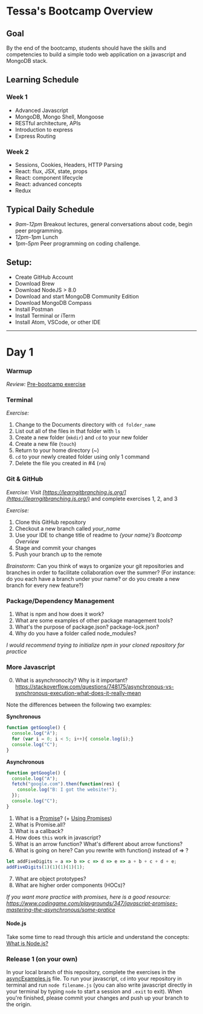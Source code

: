 # Tessa's Bootcamp Overview

## Goal

By the end of the bootcamp, students should have the skills and competencies to build a simple todo web application on a javascript and MongoDB stack.

## Learning Schedule

### Week 1

* Advanced Javascript
* MongoDB, Mongo Shell, Mongoose
* RESTful architecture, APIs
* Introduction to express
* Express Routing

### Week 2

* Sessions, Cookies, Headers, HTTP Parsing
* React: flux, JSX, state, props
* React: component lifecycle
* React: advanced concepts
* Redux

## Typical Daily Schedule

* _9am-12pm_ Breakout lectures, general conversations about code, begin peer programming.
* _12pm-1pm_ Lunch
* _1pm-5pm_ Peer programming on coding challenge.

## Setup:

* Create GitHub Account
* Download Brew
* Download NodeJS > 8.0
* Download and start MongoDB Community Edition
* Download MongoDB Compass
* Install Postman
* Install Terminal or iTerm
* Install Atom, VSCode, or other IDE

---

# Day 1

### Warmup
*Review:* [Pre-bootcamp exercise](https://jsbin.com/lekihiyiqe/1/edit?js,console)

### Terminal
*Exercise:*
1. Change to the Documents directory with `cd folder_name`
2. List out all of the files in that folder with `ls`
3. Create a new folder (`mkdir`) and `cd` to your new folder
4. Create a new file (`touch`)
6. Return to your home directory (~)
7. `cd` to your newly created folder using only 1 command
8. Delete the file you created in #4 (`rm`)

### Git & GitHub

*Exercise:*
Visit *[https://learngitbranching.js.org/](https://learngitbranching.js.org/)* and complete exercises 1, 2, and 3

*Exercise:*
1. Clone this GitHub repository
2. Checkout a new branch called *your_name*
3. Use your IDE to change title of readme to *{your name}’s Bootcamp Overview*
4. Stage and commit your changes
5. Push your branch up to the remote

*Brainstorm:*
Can you think of ways to organize your git repositories and branches in order to facilitate collaboration over the summer? (For instance: do you each have a branch under your name? or do you create a new branch for every new feature?)

### Package/Dependency Management

1. What is npm and how does it work?
2. What are some examples of other package management tools?
3. What's the purpose of package.json? package-lock.json?
4. Why do you have a folder called node_modules?

*I would recommend trying to initialize npm in your cloned repository for practice*

### More Javascript

0. What is asynchronocity? Why is it important? https://stackoverflow.com/questions/748175/asynchronous-vs-synchronous-execution-what-does-it-really-mean

Note the differences between the following two examples:

**Synchronous**
```javascript
function getGoogle() {
  console.log("A");
  for (var i = 0; i < 5; i++){ console.log(i);}      
  console.log("C");
}
```

**Asynchronous**
```javascript
function getGoogle() {
  console.log("A");
  fetch("google.com").then(function(res) {
    console.log("B: I got the website!");
  });
  console.log("C");
}
```

1. What is a [Promise](https://developer.mozilla.org/en-US/docs/Web/JavaScript/Reference/Global_Objects/Promise)? (+ [Using Promises](https://developer.mozilla.org/en-US/docs/Web/JavaScript/Guide/Using_promises))
2. What is Promise.all?
3. What is a callback?
4. How does `this` work in javascript?
5. What is an arrow function? What's different about arrow functions?
6. What is going on here?
   Can you rewrite with function() instead of => ?

```javascript
let addFiveDigits = a => b => c => d => e => a + b + c + d + e;
addFiveDigits(1)(1)(1)(1)(1);
```

7. What are object prototypes?
8. What are higher order components (HOCs)?

*If you want more practice with promises, here is a good resource: https://www.codingame.com/playgrounds/347/javascript-promises-mastering-the-asynchronous/some-pratice*

#### Node.js
Take some time to read through this article and understand the concepts: [What is Node.js?](https://medium.freecodecamp.org/what-exactly-is-node-js-ae36e97449f5)

### Release 1 (on your own)

In your local branch of this repository, complete the exercises in the [asyncExamples.js](https://github.com/asalexanderlee/bootcamp-1/blob/master/asyncExamples.js) file. To run your javascript, `cd` into your repository in terminal and run `node filename.js` (you can also write javascript directly in your terminal by typing `node` to start a session and `.exit` to exit). When you're finished, please commit your changes and push up your branch to the origin.
